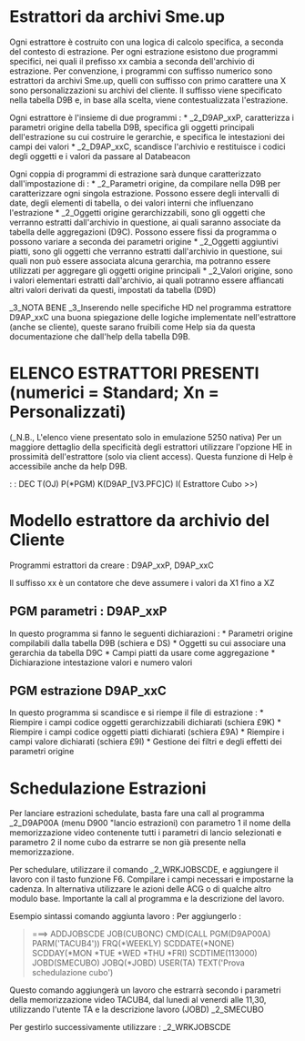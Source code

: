 # Estrattori da archivi Sme.up
Ogni estrattore è costruito con una logica di calcolo specifica, a seconda del contesto di estrazione.
Per ogni estrazione esistono due programmi specifici, nei quali il prefisso xx cambia a seconda dell'archivio di estrazione.
Per convenzione, i programmi con suffisso numerico sono estrattori da archivi Sme.up, quelli con suffisso con primo carattere una X sono personalizzazioni su archivi del cliente. Il suffisso viene specificato nella tabella D9B e, in base alla scelta, viene contestualizzata l'estrazione.

Ogni estrattore è l'insieme di due programmi : 
 \* _2_D9AP_xxP,   caratterizza i parametri origine della tabella D9B, specifica gli oggetti principali dell'estrazione su cui costruire le gerarchie, e specifica le intestazioni dei campi dei valori
 \* _2_D9AP_xxC,   scandisce l'archivio e restituisce i codici degli oggetti e i valori da passare al Databeacon

Ogni coppia di programmi di estrazione sarà dunque caratterizzato dall'impostazione di : 
 \* _2_Parametri origine,  da compilare nella D9B per caratterizzare ogni singola estrazione. Possono essere degli intervalli di date, degli elementi di tabella, o dei valori interni che influenzano l'estrazione
 \* _2_Oggetti origine gerarchizzabili,  sono gli oggetti che verranno estratti dall'archivio in questione, ai quali saranno associate da tabella delle aggregazioni (D9C). Possono essere fissi da programma o possono variare a seconda dei parametri origine
 \* _2_Oggetti aggiuntivi piatti,  sono gli oggetti che verranno estratti dall'archivio in questione, sui quali non può essere associata alcuna gerarchia, ma potranno essere utilizzati per aggregare gli oggetti origine principali
 \* _2_Valori origine,  sono i valori elementari estratti dall'archivio, ai quali potranno essere affiancati altri valori derivati da questi, impostati da tabella (D9D)

_3_NOTA BENE
_3_Inserendo nelle specifiche HD nel programma estrattore D9AP_xxC una buona spiegazione delle logiche implementate nell'estrattore (anche se cliente), queste sarano fruibili come Help sia da questa documentazione che dall'help della tabella D9B.

# ELENCO ESTRATTORI PRESENTI (numerici = Standard; Xn = Personalizzati)
(_N.B., L'elenco viene presentato solo in emulazione 5250 nativa)
 Per un maggiore dettaglio della specificità degli estrattori utilizzare l'opzione HE in prossimità dell'estrattore (solo via client access). Questa funzione di Help è accessibile anche da help D9B.

 :  : DEC T(OJ) P(\*PGM) K(D9AP_[V3.PFC]C) I( Estrattore Cubo >>)

# Modello estrattore da archivio del Cliente
Programmi estrattori da creare :  D9AP_xxP, D9AP_xxC

Il suffisso xx è un contatore che deve assumere i valori da X1 fino a XZ

## PGM parametri :  D9AP_xxP
In questo programma si fanno le seguenti dichiarazioni : 
 \* Parametri origine compilabili dalla tabella D9B (schiera e DS)
 \* Oggetti su cui associare una gerarchia da tabella D9C
 \* Campi piatti da usare come aggregazione
 \* Dichiarazione intestazione valori e numero valori

## PGM estrazione D9AP_xxC
In questo programma si scandisce e si riempe il file di estrazione : 
 \* Riempire i campi codice oggetti gerarchizzabili dichiarati (schiera £9K)
 \* Riempire i campi codice oggetti piatti dichiarati (schiera £9A)
 \* Riempire i campi valore dichiarati (schiera £9I)
 \* Gestione dei filtri e degli effetti dei parametri origine

# Schedulazione Estrazioni
Per lanciare estrazioni schedulate, basta fare una call al programma _2_D9AP00A (menu D900 "lancio estrazioni) con parametro 1 il nome della memorizzazione video contenente tutti i parametri di lancio selezionati e parametro 2 il nome cubo da estrarre se non già presente nella memorizzazione.

Per schedulare, utilizzare il comando _2_WRKJOBSCDE, e aggiungere il lavoro con il tasto funzione F6.
Compilare i campi necessari e impostarne la cadenza.
In alternativa utilizzare le azioni delle ACG o di qualche altro modulo base.
Importante la call al programma e la descrizione del lavoro.

Esempio sintassi comando aggiunta lavoro : 
Per aggiungerlo : 
>===> ADDJOBSCDE JOB(CUBONC) CMD(CALL PGM(D9AP00A) PARM('TACUB4')) FRQ(\*WEEKLY) SCDDATE(\*NONE) SCDDAY(\*MON \*TUE \*WED \*THU \*FRI) SCDTIME(113000) JOBD(SMECUBO) JOBQ(\*JOBD) USER(TA) TEXT('Prova schedulazione cubo')


Questo comando aggiungerà un lavoro che estrarrà secondo i parametri della memorizzazione video TACUB4, dal lunedi al venerdi alle 11,30, utilizzando l'utente TA e la descrizione lavoro (JOBD)
 _2_SMECUBO

Per gestirlo successivamente utilizzare : 
_2_WRKJOBSCDE
